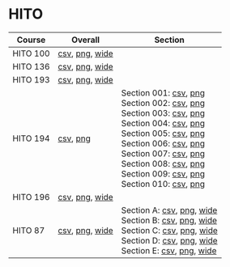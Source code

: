 # HITO

| Course | Overall | Section |
| ------ | ------- | ------- |
| HITO 100 | [csv](https://github.com/UCSD-Historical-Enrollment-Data/2023Fall/blob/main/overall/HITO%20100.csv), [png](https://raw.githubusercontent.com/UCSD-Historical-Enrollment-Data/2023Fall/main/plot_overall/HITO%20100.png), [wide](https://raw.githubusercontent.com/UCSD-Historical-Enrollment-Data/2023Fall/main/plot_overall_wide/HITO%20100.png) |  |
| HITO 136 | [csv](https://github.com/UCSD-Historical-Enrollment-Data/2023Fall/blob/main/overall/HITO%20136.csv), [png](https://raw.githubusercontent.com/UCSD-Historical-Enrollment-Data/2023Fall/main/plot_overall/HITO%20136.png), [wide](https://raw.githubusercontent.com/UCSD-Historical-Enrollment-Data/2023Fall/main/plot_overall_wide/HITO%20136.png) |  |
| HITO 193 | [csv](https://github.com/UCSD-Historical-Enrollment-Data/2023Fall/blob/main/overall/HITO%20193.csv), [png](https://raw.githubusercontent.com/UCSD-Historical-Enrollment-Data/2023Fall/main/plot_overall/HITO%20193.png), [wide](https://raw.githubusercontent.com/UCSD-Historical-Enrollment-Data/2023Fall/main/plot_overall_wide/HITO%20193.png) |  |
| HITO 194 | [csv](https://github.com/UCSD-Historical-Enrollment-Data/2023Fall/blob/main/overall/HITO%20194.csv), [png](https://raw.githubusercontent.com/UCSD-Historical-Enrollment-Data/2023Fall/main/plot_overall/HITO%20194.png) | Section 001: [csv](https://github.com/UCSD-Historical-Enrollment-Data/2023Fall/blob/main/section/HITO%20194_001.csv), [png](https://raw.githubusercontent.com/UCSD-Historical-Enrollment-Data/2023Fall/main/plot_section/HITO%20194_001.png)<br>Section 002: [csv](https://github.com/UCSD-Historical-Enrollment-Data/2023Fall/blob/main/section/HITO%20194_002.csv), [png](https://raw.githubusercontent.com/UCSD-Historical-Enrollment-Data/2023Fall/main/plot_section/HITO%20194_002.png)<br>Section 003: [csv](https://github.com/UCSD-Historical-Enrollment-Data/2023Fall/blob/main/section/HITO%20194_003.csv), [png](https://raw.githubusercontent.com/UCSD-Historical-Enrollment-Data/2023Fall/main/plot_section/HITO%20194_003.png)<br>Section 004: [csv](https://github.com/UCSD-Historical-Enrollment-Data/2023Fall/blob/main/section/HITO%20194_004.csv), [png](https://raw.githubusercontent.com/UCSD-Historical-Enrollment-Data/2023Fall/main/plot_section/HITO%20194_004.png)<br>Section 005: [csv](https://github.com/UCSD-Historical-Enrollment-Data/2023Fall/blob/main/section/HITO%20194_005.csv), [png](https://raw.githubusercontent.com/UCSD-Historical-Enrollment-Data/2023Fall/main/plot_section/HITO%20194_005.png)<br>Section 006: [csv](https://github.com/UCSD-Historical-Enrollment-Data/2023Fall/blob/main/section/HITO%20194_006.csv), [png](https://raw.githubusercontent.com/UCSD-Historical-Enrollment-Data/2023Fall/main/plot_section/HITO%20194_006.png)<br>Section 007: [csv](https://github.com/UCSD-Historical-Enrollment-Data/2023Fall/blob/main/section/HITO%20194_007.csv), [png](https://raw.githubusercontent.com/UCSD-Historical-Enrollment-Data/2023Fall/main/plot_section/HITO%20194_007.png)<br>Section 008: [csv](https://github.com/UCSD-Historical-Enrollment-Data/2023Fall/blob/main/section/HITO%20194_008.csv), [png](https://raw.githubusercontent.com/UCSD-Historical-Enrollment-Data/2023Fall/main/plot_section/HITO%20194_008.png)<br>Section 009: [csv](https://github.com/UCSD-Historical-Enrollment-Data/2023Fall/blob/main/section/HITO%20194_009.csv), [png](https://raw.githubusercontent.com/UCSD-Historical-Enrollment-Data/2023Fall/main/plot_section/HITO%20194_009.png)<br>Section 010: [csv](https://github.com/UCSD-Historical-Enrollment-Data/2023Fall/blob/main/section/HITO%20194_010.csv), [png](https://raw.githubusercontent.com/UCSD-Historical-Enrollment-Data/2023Fall/main/plot_section/HITO%20194_010.png) |
| HITO 196 | [csv](https://github.com/UCSD-Historical-Enrollment-Data/2023Fall/blob/main/overall/HITO%20196.csv), [png](https://raw.githubusercontent.com/UCSD-Historical-Enrollment-Data/2023Fall/main/plot_overall/HITO%20196.png), [wide](https://raw.githubusercontent.com/UCSD-Historical-Enrollment-Data/2023Fall/main/plot_overall_wide/HITO%20196.png) |  |
| HITO 87 | [csv](https://github.com/UCSD-Historical-Enrollment-Data/2023Fall/blob/main/overall/HITO%2087.csv), [png](https://raw.githubusercontent.com/UCSD-Historical-Enrollment-Data/2023Fall/main/plot_overall/HITO%2087.png), [wide](https://raw.githubusercontent.com/UCSD-Historical-Enrollment-Data/2023Fall/main/plot_overall_wide/HITO%2087.png) | Section A: [csv](https://github.com/UCSD-Historical-Enrollment-Data/2023Fall/blob/main/section/HITO%2087_A.csv), [png](https://raw.githubusercontent.com/UCSD-Historical-Enrollment-Data/2023Fall/main/plot_section/HITO%2087_A.png), [wide](https://raw.githubusercontent.com/UCSD-Historical-Enrollment-Data/2023Fall/main/plot_section_wide/HITO%2087_A.png)<br>Section B: [csv](https://github.com/UCSD-Historical-Enrollment-Data/2023Fall/blob/main/section/HITO%2087_B.csv), [png](https://raw.githubusercontent.com/UCSD-Historical-Enrollment-Data/2023Fall/main/plot_section/HITO%2087_B.png), [wide](https://raw.githubusercontent.com/UCSD-Historical-Enrollment-Data/2023Fall/main/plot_section_wide/HITO%2087_B.png)<br>Section C: [csv](https://github.com/UCSD-Historical-Enrollment-Data/2023Fall/blob/main/section/HITO%2087_C.csv), [png](https://raw.githubusercontent.com/UCSD-Historical-Enrollment-Data/2023Fall/main/plot_section/HITO%2087_C.png), [wide](https://raw.githubusercontent.com/UCSD-Historical-Enrollment-Data/2023Fall/main/plot_section_wide/HITO%2087_C.png)<br>Section D: [csv](https://github.com/UCSD-Historical-Enrollment-Data/2023Fall/blob/main/section/HITO%2087_D.csv), [png](https://raw.githubusercontent.com/UCSD-Historical-Enrollment-Data/2023Fall/main/plot_section/HITO%2087_D.png), [wide](https://raw.githubusercontent.com/UCSD-Historical-Enrollment-Data/2023Fall/main/plot_section_wide/HITO%2087_D.png)<br>Section E: [csv](https://github.com/UCSD-Historical-Enrollment-Data/2023Fall/blob/main/section/HITO%2087_E.csv), [png](https://raw.githubusercontent.com/UCSD-Historical-Enrollment-Data/2023Fall/main/plot_section/HITO%2087_E.png), [wide](https://raw.githubusercontent.com/UCSD-Historical-Enrollment-Data/2023Fall/main/plot_section_wide/HITO%2087_E.png) |
